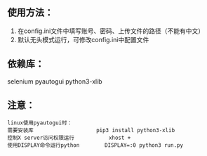 ## 使用方法：

1. 在config.ini文件中填写账号、密码、上传文件的路径（不能有中文）
2. 默认无头模式运行，可修改config.ini中配置文件

## 依赖库：

selenium	pyautogui	python3-xlib

## 注意：

```
linux使用pyautogui时：
需要安装库                    pip3 install python3-xlib
控制X server访问权限运行           xhost +
使用DISPLAY命令运行python        DISPLAY=:0 python3 run.py 
```

